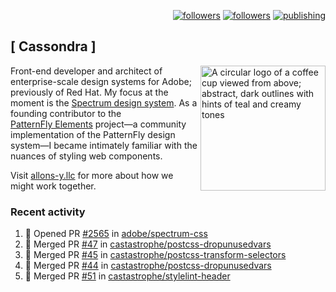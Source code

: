 <p align="right"><a rel="me" href="https://front-end.social/@castastrophe">
    <img alt="followers" title="Follow me on Mastodon" src="https://img.shields.io/mastodon/follow/109297102751309835?domain=https%3A%2F%2Ffront-end.social&label=Follow&logo=mastodon&logoColor=white&style=for-the-badge&labelColor=008080&color=006969"/></a>
  <a href="https://codepen.io/castastrophe/">
    <img alt="followers" title="Follow me on CodePen" src="https://img.shields.io/badge/23-1?color=640464&labelColor=7c007c&style=for-the-badge&logo=codepen&label=Follow"/></a>
<a href="https://castastrophe.medium.com/">
    <img alt="publishing" title="View articles on Medium" src="https://img.shields.io/badge/107-1?color=666&labelColor=444&label=subscribe&logo=medium&logoColor=white&style=for-the-badge"/></a>
</p>

## [&nbsp;Cassondra&nbsp;]

<img align="right" src="https://github-production-user-asset-6210df.s3.amazonaws.com/1840295/253016758-ba468774-1cd3-42c2-8f43-947b5eeb5edf.png" height="200" alt="A circular logo of a coffee cup viewed from above; abstract, dark outlines with hints of teal and creamy tones">

Front-end developer and architect of enterprise-scale design systems for Adobe; previously of Red Hat. My focus at the moment is the [Spectrum design system](https://github.com/adobe/spectrum-css). As a founding contributor to the [PatternFly&nbsp;Elements](https://github.com/patternfly/patternfly-elements) project&mdash;a community implementation of the PatternFly design system&mdash;I became intimately familiar with the nuances of styling web components.

Visit [allons-y.llc](http://allons-y.llc/) for more about how we might work together.

### Recent activity

<!--START_SECTION:activity-->
1. 💪 Opened PR [#2565](https://github.com/adobe/spectrum-css/pull/2565) in [adobe/spectrum-css](https://github.com/adobe/spectrum-css)
2. 🎉 Merged PR [#47](https://github.com/castastrophe/postcss-dropunusedvars/pull/47) in [castastrophe/postcss-dropunusedvars](https://github.com/castastrophe/postcss-dropunusedvars)
3. 🎉 Merged PR [#45](https://github.com/castastrophe/postcss-transform-selectors/pull/45) in [castastrophe/postcss-transform-selectors](https://github.com/castastrophe/postcss-transform-selectors)
4. 🎉 Merged PR [#44](https://github.com/castastrophe/postcss-dropunusedvars/pull/44) in [castastrophe/postcss-dropunusedvars](https://github.com/castastrophe/postcss-dropunusedvars)
5. 🎉 Merged PR [#51](https://github.com/castastrophe/stylelint-header/pull/51) in [castastrophe/stylelint-header](https://github.com/castastrophe/stylelint-header)
<!--END_SECTION:activity-->
